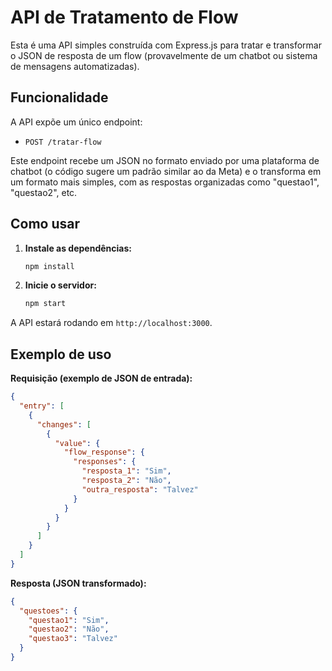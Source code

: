 # API de Tratamento de Flow

Esta é uma API simples construída com Express.js para tratar e transformar o JSON de resposta de um flow (provavelmente de um chatbot ou sistema de mensagens automatizadas).

## Funcionalidade

A API expõe um único endpoint:

- `POST /tratar-flow`

Este endpoint recebe um JSON no formato enviado por uma plataforma de chatbot (o código sugere um padrão similar ao da Meta) e o transforma em um formato mais simples, com as respostas organizadas como "questao1", "questao2", etc.

## Como usar

1.  **Instale as dependências:**
    ```bash
    npm install
    ```

2.  **Inicie o servidor:**
    ```bash
    npm start
    ```

A API estará rodando em `http://localhost:3000`.

## Exemplo de uso

**Requisição (exemplo de JSON de entrada):**

```json
{
  "entry": [
    {
      "changes": [
        {
          "value": {
            "flow_response": {
              "responses": {
                "resposta_1": "Sim",
                "resposta_2": "Não",
                "outra_resposta": "Talvez"
              }
            }
          }
        }
      ]
    }
  ]
}
```

**Resposta (JSON transformado):**

```json
{
  "questoes": {
    "questao1": "Sim",
    "questao2": "Não",
    "questao3": "Talvez"
  }
}
```
